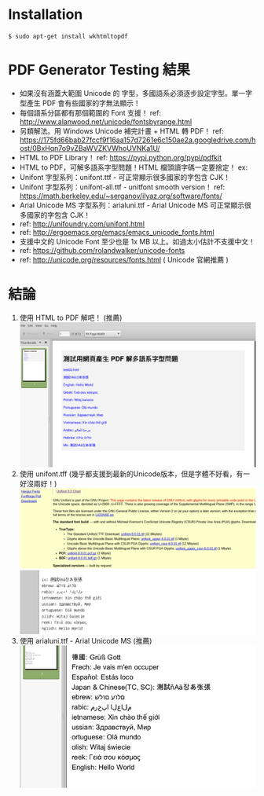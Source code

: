 # Installation

~~~
$ sudo apt-get install wkhtmltopdf
~~~

# PDF Generator Testing 結果

- 如果沒有涵蓋大範圍 Unicode 的 字型，多國語系必須逐步設定字型。單一字型產生 PDF 會有些國家的字無法顯示！
- 每個語系分區都有那個範圍的 Font 支援！ ref: http://www.alanwood.net/unicode/fontsbyrange.html
- 另類解法。用 Windows Unicode 補完計畫 + HTML 轉 PDF！ ref: https://175fd66bab27fccf9f16aa157d7261e6c150ae2a.googledrive.com/host/0BxHqn7o9vZBaWVZKVWhoUVNKa1U/
- HTML to PDF Library！ ref: https://pypi.python.org/pypi/pdfkit
- HTML to PDF，可解多語系字型問題！HTML 檔頭讀字碼一定要捨定！ ex: <meta http-equiv="content-type" content="text/html; charset=UTF-8">
- Unifont 字型系列：unifont.ttf - 可正常顯示很多國家的字包含 CJK！
- Unifont 字型系列：unifont-all.ttf - unitfont smooth version！ ref: https://math.berkeley.edu/~serganov/ilyaz.org/software/fonts/
- Arial Unicode MS 字型系列：arialuni.ttf - Arial Unicode MS 可正常顯示很多國家的字包含 CJK！
- ref: http://unifoundry.com/unifont.html
- ref: http://ergoemacs.org/emacs/emacs_unicode_fonts.html
- 支援中文的 Unicode Font 至少也是 1x MB 以上。如過太小估計不支援中文！
- ref: https://github.com/rolandwalker/unicode-fonts
- ref: http://unicode.org/resources/fonts.html ( Unicode 官網推薦 )

# 結論

01. 使用 HTML to PDF 解吧！ (推薦)
![Alt text](https://raw.githubusercontent.com/scott1028/PDFGeneratorFontIssueStudy/master/test03.png "PDF View")
02. 使用 unifont.tff (幾乎都支援到最新的Unicode版本，但是字體不好看，有一好沒兩好！)
![Alt text](https://raw.githubusercontent.com/scott1028/PDFGeneratorFontIssueStudy/master/unifont.ttf.jpg "Unifont View")
03. 使用 arialuni.ttf - Arial Unicode MS (推薦)
![Alt text](https://raw.githubusercontent.com/scott1028/PDFGeneratorFontIssueStudy/master/test04.jpg "Unifont View")
